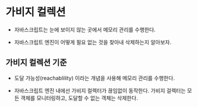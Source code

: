 # 가비지 컬렉션

- 자바스크립트는 눈에 보이지 않는 곳에서 메모리 관리를 수행한다.

- 자바스크립트 엔진이 어떻게 필요 없는 것을 찾아내 삭제하는지 알아보자.

## 가비지 컬렉션 기준

- 도달 가능성(reachablility) 이라는 개념을 사용해 메모리 관리를 수행한다.

- 자바스크립트 엔진 내에선 가비지 컬렉터가 끊임없이 동작한다. 가비지 걸렉터는 모든 객체를 모니터링하고, 도달할 수 없는 객체는 삭제한다.

~~~